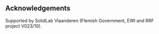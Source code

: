 ## Acknowledgements

Supported by SolidLab Vlaanderen (Flemish Government, EWI and RRF project V023/10).
